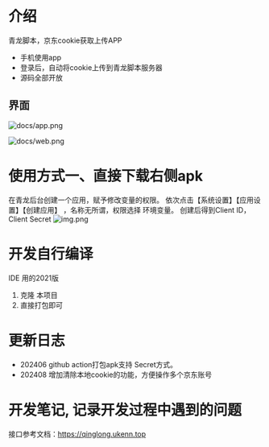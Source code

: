 # 介绍
青龙脚本，京东cookie获取上传APP
- 手机使用app
- 登录后，自动将cookie上传到青龙脚本服务器
- 源码全部开放



## 界面
![docs/app.png](docs/app.png)

![docs/web.png](docs/web.png)

# 使用方式一、直接下载右侧apk
在青龙后台创建一个应用，赋予修改变量的权限。 依次点击【系统设置】【应用设置】【创建应用】 ，名称无所谓，权限选择 环境变量。 创建后得到Client ID，Client Secret
  ![img.png](docs/ql-app.png)




# 开发自行编译
IDE 用的2021版
1. 克隆 本项目
2. 直接打包即可

# 更新日志
- 202406 github action打包apk支持 Secret方式。 
- 202408 增加清除本地cookie的功能，方便操作多个京东账号
# 开发笔记, 记录开发过程中遇到的问题
接口参考文档：https://qinglong.ukenn.top








